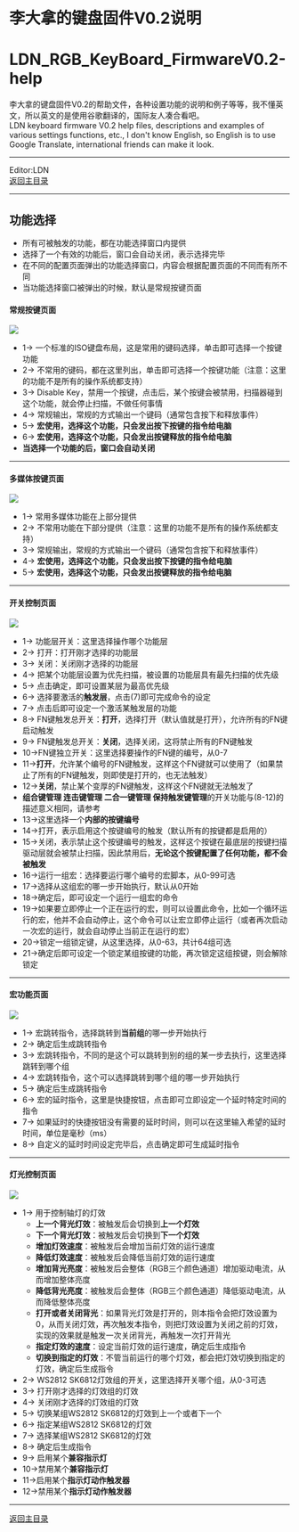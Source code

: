 ﻿李大拿的键盘固件V0.2说明
=====================
LDN_RGB_KeyBoard_FirmwareV0.2-help
=====================
李大拿的键盘固件V0.2的帮助文件，各种设置功能的说明和例子等等，我不懂英文，所以英文的是使用谷歌翻译的，国际友人凑合看吧。<br>
LDN keyboard firmware V0.2 help files, descriptions and examples of various settings functions, etc., I don't know English, so English is to use Google Translate, international friends can make it look.
****
Editor:LDN<br>
[返回主目录](https://github.com/lswhome/LDN_RGB_KeyBoard_FirmwareV0.2-help "点击返回")
****
## 功能选择
   * 所有可被触发的功能，都在功能选择窗口内提供
   * 选择了一个有效的功能后，窗口会自动关闭，表示选择完毕
   * 在不同的配置页面弹出的功能选择窗口，内容会根据配置页面的不同而有所不同
   * 当功能选择窗口被弹出的时候，默认是常规按键页面
#### 常规按键页面
![](FuncSelect_NormalKey.png)
   * 1-> 一个标准的ISO键盘布局，这是常用的键码选择，单击即可选择一个按键功能
   * 2-> 不常用的键码，都在这里列出，单击即可选择一个按键功能（注意：这里的功能不是所有的操作系统都支持）
   * 3-> Disable Key，禁用一个按键，点击后，某个按键会被禁用，扫描器碰到这个功能，就会停止扫描，不做任何事情
   * 4-> 常规输出，常规的方式输出一个键码（通常包含按下和释放事件）
   * 5-> **宏使用，选择这个功能，只会发出按下按键的指令给电脑**
   * 6-> **宏使用，选择这个功能，只会发出按键释放的指令给电脑**
   * **当选择一个功能的后，窗口会自动关闭**
----
#### 多媒体按键页面
![](FuncSelect_MediaKey.png)
   * 1-> 常用多媒体功能在上部分提供
   * 2-> 不常用功能在下部分提供（注意：这里的功能不是所有的操作系统都支持）
   * 3-> 常规输出，常规的方式输出一个键码（通常包含按下和释放事件）
   * 4-> **宏使用，选择这个功能，只会发出按下按键的指令给电脑**
   * 5-> **宏使用，选择这个功能，只会发出按键释放的指令给电脑**
----
#### 开关控制页面
![](FuncSelect_Switch.png)
   * 1-> 功能层开关：这里选择操作哪个功能层
   * 2-> 打开：打开刚才选择的功能层
   * 3-> 关闭：关闭刚才选择的功能层
   * 4-> 把某个功能层设置为优先扫描，被设置的功能层具有最先扫描的优先级
   * 5-> 点击确定，即可设置某层为最高优先级
   * 6-> 选择要激活的**触发层**，点击(7)即可完成命令的设定
   * 7-> 点击后即可设定一个激活某触发层的功能
   * 8-> FN键触发总开关：**打开**，选择打开（默认值就是打开），允许所有的FN键启动触发
   * 9-> FN键触发总开关：**关闭**，选择关闭，这将禁止所有的FN键触发
   * 10->FN键独立开关：这里选择要操作的FN键的编号，从0-7
   * 11->**打开**，允许某个编号的FN键触发，这样这个FN键就可以使用了（如果禁止了所有的FN键触发，则即使是打开的，也无法触发）
   * 12->**关闭**，禁止某个变厚的FN键触发，这样这个FN键就无法触发了
   * **组合键管理 连击键管理 二合一键管理 保持触发键管理**的开关功能与(8-12)的描述意义相同，请参考
   * 13->这里选择一个**内部的按键编号**
   * 14->打开，表示启用这个按键编号的触发（默认所有的按键都是启用的）
   * 15->关闭，表示禁止这个按键编号的触发，这样这个按键在最底层的按键扫描驱动层就会被禁止扫描，因此禁用后，**无论这个按键配置了任何功能，都不会被触发**
   * 16->运行一组宏：选择要运行哪个编号的宏脚本，从0-99可选
   * 17->选择从这组宏的哪一步开始执行，默认从0开始
   * 18->确定后，即可设定一个运行一组宏的命令
   * 19->如果要立即停止一个正在运行的宏，则可以设置此命令，比如一个循环运行的宏，他并不会自动停止，这个命令可以让宏立即停止运行（或者再次启动一次宏的运行，就会自动停止当前正在运行的宏）
   * 20->锁定一组锁定键，从这里选择，从0-63，共计64组可选
   * 21->确定后即可设定一个锁定某组按键的功能，再次锁定这组按键，则会解除锁定
----
#### 宏功能页面
![](FuncSelect_Macro.png)
   * 1-> 宏跳转指令，选择跳转到**当前组**的哪一步开始执行
   * 2-> 确定后生成跳转指令
   * 3-> 宏跳转指令，不同的是这个可以跳转到别的组的某一步去执行，这里选择跳转到哪个组
   * 4-> 宏跳转指令，这个可以选择跳转到哪个组的哪一步开始执行
   * 5-> 确定后生成跳转指令
   * 6-> 宏的延时指令，这里是快捷按钮，点击即可立即设定一个延时特定时间的指令
   * 7-> 如果延时的快捷按钮没有需要的延时时间，则可以在这里输入希望的延时时间，单位是毫秒（ms）
   * 8-> 自定义的延时时间设定完毕后，点击确定即可生成延时指令
----
#### 灯光控制页面
![](FuncSelect_LED_Switch.png)
   * 1-> 用于控制轴灯的灯效
     * **上一个背光灯效**：被触发后会切换到**上一个灯效**
     * **下一个背光灯效**：被触发后会切换到**下一个灯效**
     * **增加灯效速度**：被触发后会增加当前灯效的运行速度
     * **降低灯效速度**：被触发后会降低当前灯效的运行速度
     * **增加背光亮度**：被触发后会整体（RGB三个颜色通道）增加驱动电流，从而增加整体亮度
     * **降低背光亮度**：被触发后会整体（RGB三个颜色通道）降低驱动电流，从而降低整体亮度
     * **打开或者关闭背光**：如果背光灯效是打开的，则本指令会把灯效设置为0，从而关闭灯效，再次触发本指令，则把灯效设置为关闭之前的灯效，实现的效果就是触发一次关闭背光，再触发一次打开背光
     * **指定灯效的速度**：设定当前灯效的运行速度，确定后生成指令
     * **切换到指定的灯效**：不管当前运行的哪个灯效，都会把灯效切换到指定的灯效，确定后生成指令
   * 2-> WS2812 SK6812灯效组的开关，这里选择开关哪个组，从0-3可选
   * 3-> 打开刚才选择的灯效组的灯效
   * 4-> 关闭刚才选择的灯效组的灯效
   * 5-> 切换某组WS2812 SK6812的灯效到上一个或者下一个
   * 6-> 指定某组WS2812 SK6812的灯效
   * 7-> 选择某组WS2812 SK6812的灯效
   * 8-> 确定后生成指令
   * 9-> 启用某个**兼容指示灯**
   * 10->禁用某个**兼容指示灯**
   * 11->启用某个**指示灯动作触发器**
   * 12->禁用某个**指示灯动作触发器**  
****
[返回主目录](https://github.com/lswhome/LDN_RGB_KeyBoard_FirmwareV0.2-help "点击返回")









